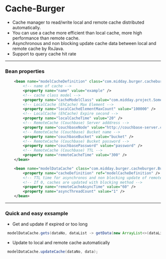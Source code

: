 # Cache-Burger

* Cache manager to read/write local and remote cache distributed automatically.
* You can use a cache more efficient than local cache, more high performance than remote cache.
* Asynchronous and non blocking update cache data between local and remote cache by RxJava.
* Support to query cache hit rate

----------



### Bean properties

~~~ xml
    <bean name="modelCacheDefinition" class="com.midday.burger.cacheburger.model.BurgerCacheDefinition">
    	<!-- name of cache -->
        <property name="name" value="example" />
        <!-- cache class model -->
        <property name="cacheModelClass" value="com.midday.project.SomeClass" />
        <!-- LocalCache (EhCache) Max Element -->
        <property name="localCacheElementMaxCount" value="100000" />
        <!-- LocalCache (EhCache) Expire second -->
        <property name="localCacheTime" value="20" />
        <!-- RemoteCache (Couchbase) Server adddress -->
        <property name="couchbaseNode" value="http://couchbase-server.company.com:8091" />
        <!-- RemoteCache (Couchbase) Bucket name -->
        <property name="couchbaseBucket" value="bucket" />
        <!-- RemoteCache (Couchbase) Bucket password -->
        <property name="couchbasePassword" value="password" />
        <!-- RemoteCache (Couchbase) TTL -->
        <property name="remoteCacheTime" value="300" />
    </bean>

    <bean name="modelDataCache" class="com.midday.burger.cacheburger.BurgerCacheManager">
        <property name="cacheDefinition" ref="modelCacheDefinition" />
    	<!-- TTL time for asynchronos and non blocking update of remote cache.-->
        <!-- If 0, caches are updated with blocking method -->
        <property name="remoteCacheAsyncTime" value="60" />
        <property name="asyncThreadCount" value="1" />
    </bean>
~~~
----------
### Quick and easy exsample


- Get and update if expired or too long
~~~ java
 modelDataCache.gets(dataNo, dataList -> getData(new ArrayList<>(dataList)));
~~~

- Update to local and remote cache automatically
~~~ java
 modelDataCache.updateCache(dataNo, data);
~~~
